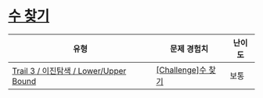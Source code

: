 # [수 찾기](https://www.codetree.ai/trails/complete/curated-cards/challenge-lower-upper-find)

|유형|문제 경험치|난이도|
|---|---|---|
|[Trail 3 / 이진탐색 / Lower/Upper Bound](https://www.codetree.ai/trail-info/novice-high/)|[[Challenge]수 찾기](https://www.codetree.ai/trails/complete/curated-cards/challenge-lower-upper-find/)|보통|

